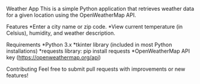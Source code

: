 Weather App
This is a simple Python application that retrieves weather data for a given location using the OpenWeatherMap API.

Features
*Enter a city name or zip code.
*View current temperature (in Celsius), humidity, and weather description.

Requirements
*Python 3.x
*tkinter library (included in most Python installations)
*requests library: pip install requests
*OpenWeatherMap API key (https://openweathermap.org/api)

Contributing
Feel free to submit pull requests with improvements or new features!
